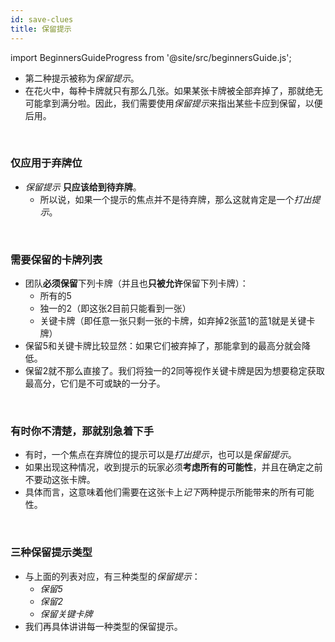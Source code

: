 ```yaml
---
id: save-clues
title: 保留提示
---
```


import BeginnersGuideProgress from '@site/src/beginnersGuide.js';

<BeginnersGuideProgress id="save-clues" />

- 第二种提示被称为*保留提示*。
- 在花火中，每种卡牌就只有那么几张。如果某张卡牌被全部弃掉了，那就绝无可能拿到满分啦。因此，我们需要使用*保留提示*来指出某些卡应到保留，以便后用。

<br />

### 仅应用于弃牌位

- *保留提示* **只应该给到待弃牌**。
  - 所以说，如果一个提示的焦点并不是待弃牌，那么这就肯定是一个*打出提示*。

<br />

### 需要保留的卡牌列表

- 团队**必须保留**下列卡牌（并且也**只被允许**保留下列卡牌）：
  - 所有的5
  - 独一的2（即这张2目前只能看到一张）
  - 关键卡牌（即任意一张只剩一张的卡牌，如弃掉2张蓝1的蓝1就是关键卡牌）
- 保留5和关键卡牌比较显然：如果它们被弃掉了，那能拿到的最高分就会降低。
- 保留2就不那么直接了。我们将独一的2同等视作关键卡牌是因为想要稳定获取最高分，它们是不可或缺的一分子。

<br />

### 有时你不清楚，那就别急着下手

- 有时，一个焦点在弃牌位的提示可以是*打出提示*，也可以是*保留提示*。
- 如果出现这种情况，收到提示的玩家必须**考虑所有的可能性**，并且在确定之前不要动这张卡牌。
- 具体而言，这意味着他们需要在这张卡上*记下*两种提示所能带来的所有可能性。

<br />

### 三种保留提示类型

- 与上面的列表对应，有三种类型的*保留提示*：
  - *保留5*
  - *保留2*
  - *保留关键卡牌*
- 我们再具体讲讲每一种类型的保留提示。
